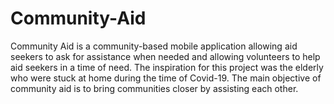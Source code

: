 # Community-Aid
Community Aid is a community-based mobile application allowing aid seekers to ask for assistance when needed and allowing volunteers to help aid seekers in a time of need. The inspiration for this project was the elderly who were stuck at home during the time of Covid-19. The main objective of community aid is to bring communities closer by assisting each other. 

